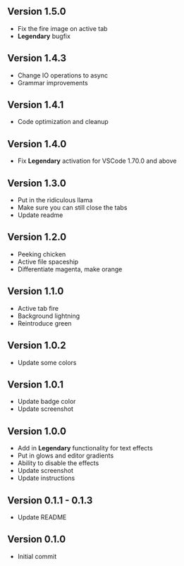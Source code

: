 ## Version 1.5.0
- Fix the fire image on active tab
- **Legendary** bugfix

## Version 1.4.3

- Change IO operations to async
- Grammar improvements

## Version 1.4.1

- Code optimization and cleanup

## Version 1.4.0

- Fix **Legendary** activation for VSCode 1.70.0 and above

## Version 1.3.0

- Put in the ridiculous llama
- Make sure you can still close the tabs
- Update readme

## Version 1.2.0

- Peeking chicken
- Active file spaceship
- Differentiate magenta, make orange

## Version 1.1.0

- Active tab fire
- Background lightning
- Reintroduce green

## Version 1.0.2

- Update some colors

## Version 1.0.1

- Update badge color
- Update screenshot

## Version 1.0.0

- Add in **Legendary** functionality for text effects
- Put in glows and editor gradients
- Ability to disable the effects
- Update screenshot
- Update instructions

## Version 0.1.1 - 0.1.3

- Update README

## Version 0.1.0

- Initial commit
